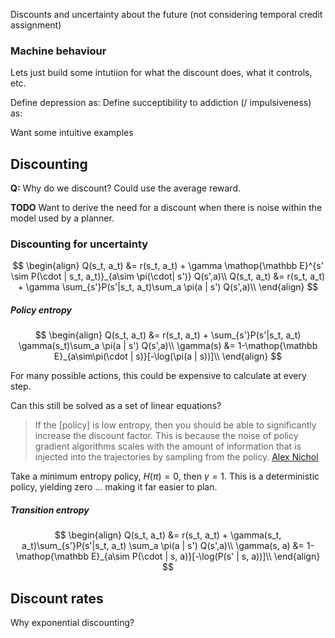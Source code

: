 Discounts and uncertainty about the future (not considering temporal credit assignment)

### Machine behaviour

Lets just build some intutiion for what the discount does, what it controls, etc.

Define depression as:
Define succeptibility to addiction (/ impulsiveness) as:


Want some intuitive examples

## Discounting

__Q:__ Why do we discount? Could use the average reward.

__TODO__ Want to derive the need for a discount when there is noise within the model used by a planner.


### Discounting for uncertainty

$$
\begin{align}
Q(s_t, a_t) &= r(s_t, a_t) + \gamma \mathop{\mathbb E}^{s' \sim P(\cdot | s_t, a_t)}_{a\sim \pi(\cdot| s')} Q(s',a)\\
Q(s_t, a_t) &= r(s_t, a_t) + \gamma \sum_{s'}P(s'|s_t, a_t)\sum_a \pi(a | s') Q(s',a)\\
\end{align}
$$

##### Policy entropy

$$
\begin{align}
Q(s_t, a_t) &= r(s_t, a_t) +  \sum_{s'}P(s'|s_t, a_t) \gamma(s_t)\sum_a \pi(a | s') Q(s',a)\\
\gamma(s) &= 1-\mathop{\mathbb E}_{a\sim\pi(\cdot | s)}[-\log(\pi(a | s))]\\
\end{align}
$$

For many possible actions, this could be expensive to calculate at every step.

Can this still be solved as a set of linear equations?

> If the [policy] is low entropy, then you should be able to significantly increase the discount factor. This is because the noise of policy gradient algorithms scales with the amount of information that is injected into the trajectories by sampling from the policy. [Alex Nichol](https://blog.aqnichol.com/2019/04/03/prierarchy-implicit-hierarchies/)

Take a minimum entropy policy, $H(\pi) = 0$, then $\gamma = 1$. This is a deterministic policy, yielding zero ... making it far easier to plan.

##### Transition entropy

$$
\begin{align}
Q(s_t, a_t) &= r(s_t, a_t) +  \gamma(s_t, a_t)\sum_{s'}P(s'|s_t, a_t) \sum_a \pi(a | s') Q(s',a)\\
\gamma(s, a) &= 1-\mathop{\mathbb E}_{a\sim P(\cdot | s, a)}[-\log(P(s' | s, a))]\\
\end{align}
$$


## Discount rates

Why exponential discounting?
